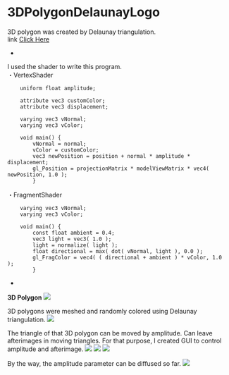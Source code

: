 # 3DPolygonDelaunayLogo
3D polygon was created by Delaunay triangulation.  
link [Click Here](https://shiraishikakuya.github.io/3DPolygonDelaunayLogo/)

-
I used the shader to write this program.  
・VertexShader  

```
	uniform float amplitude;
	
	attribute vec3 customColor;
	attribute vec3 displacement;
	
	varying vec3 vNormal;
	varying vec3 vColor;
			
	void main() {
		vNormal = normal;
		vColor = customColor;
		vec3 newPosition = position + normal * amplitude * displacement;
		gl_Position = projectionMatrix * modelViewMatrix * vec4( newPosition, 1.0 );
		}
```  
・FragmentShader  

```
	varying vec3 vNormal;
	varying vec3 vColor;
	
	void main() {
		const float ambient = 0.4;
		vec3 light = vec3( 1.0 );
		light = normalize( light );
		float directional = max( dot( vNormal, light ), 0.0 );
		gl_FragColor = vec4( ( directional + ambient ) * vColor, 1.0 );
		}
```


-
__3D Polygon__
![](https://raw.githubusercontent.com/ShiraishiKakuya/3DPolygonDelaunayLogo/master/img/01.png)

  
3D polygons were meshed and randomly colored using Delaunay triangulation.
![](https://raw.githubusercontent.com/ShiraishiKakuya/3DPolygonDelaunayLogo/master/img/02.png)

  
  
  
The triangle of that 3D polygon can be moved by amplitude.
Can leave afterimages in moving triangles.
For that purpose, I created GUI to control amplitude and afterimage.
![](https://raw.githubusercontent.com/ShiraishiKakuya/3DPolygonDelaunayLogo/master/img/gui.png)
![](https://raw.githubusercontent.com/ShiraishiKakuya/3DPolygonDelaunayLogo/master/img/03.png)
![](https://raw.githubusercontent.com/ShiraishiKakuya/3DPolygonDelaunayLogo/master/img/05.png)


By the way, the amplitude parameter can be diffused so far.
![](https://raw.githubusercontent.com/ShiraishiKakuya/3DPolygonDelaunayLogo/master/img/04.png)
